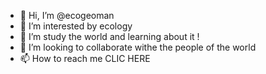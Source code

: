 - 👋 Hi, I’m @ecogeoman
- 👀 I’m interested by ecology
- 🌱 I’m study the world and learning about it !
- 💞️ I’m looking to collaborate withe the people of the world
- 📫 How to reach me CLIC HERE

<!---
ecogeoman/ecogeoman is a ✨ special ✨ repository because its `README.md` (this file) appears on your GitHub profile.
You can click the Preview link to take a look at your changes.
--->
